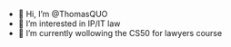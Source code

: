 - 👋 Hi, I’m @ThomasQUO
- 👀 I’m interested in IP/IT law 
- 🌱 I’m currently wollowing the CS50 for lawyers course
